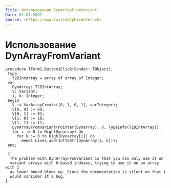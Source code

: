 ```yaml
---
Title: Использование DynArrayFromVariant
Date: 01.01.2007
Source: <https://www.swissdelphicenter.ch>
---
```



Использование DynArrayFromVariant
=================================

    procedure TForm1.Button1Click(Sender: TObject);
     type
       T2DIntArray = array of array of Integer;
     var
       DynArray: T2DIntArray;
       V: Variant;
       i, k: Integer;
     begin
       V := VarArrayCreate([0, 1, 0, 1], varInteger);
       V[0, 0] := 00;
       V[0, 1] := 01;
       V[1, 0] := 10;
       V[1, 1] := 11;
       DynArrayFromVariant(Pointer(Dynarray), V, TypeInfo(T2DIntArray));
       for i := 0 to High(Dynarray) do
         for k := 0 to High(Dynarray[i]) do
           memo1.Lines.add(IntToStr(DynArray[i, k]));
     end;
     
     { 
      The problem with DynArrayFromVariant is that you can only use it on 
      variant arrays with 0-based indexes, trying to use it on an array with 1 
      as lower bound blows up. Since the documentation is silent on that i 
      would consider it a bug. 
    }


